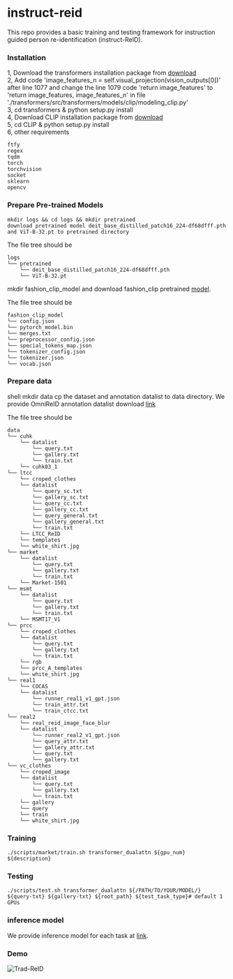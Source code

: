 # instruct-reid

This repo provides a basic training and testing framework for instruction guided person re-identification (instruct-ReID). 

### Installation

1, Download the transformers installation package from [download](https://github.com/huggingface/transformers)  
2, Add code 'image_features_n = self.visual_projection(vision_outputs[0])' after line 1077 and change the line 1079 code 'return image_features' to 'return image_features, image_features_n' in file './transformers/src/transformers/models/clip/modeling_clip.py'  
3, cd transformers & python setup.py install  
4, Download CLIP installation package from [download](https://github.com/openai/CLIP)  
5, cd CLIP & python setup.py install  
6, other requirements  

```
ftfy
regex
tqdm
torch
torchvision
socket
sklearn
opencv
```

### Prepare Pre-trained Models
```shell
mkdir logs && cd logs && mkdir pretrained
download pretrained model deit_base_distilled_patch16_224-df68dfff.pth and ViT-B-32.pt to pretrained directory
```
The file tree should be
```
logs
└── pretrained
    └── deit_base_distilled_patch16_224-df68dfff.pth
    └── ViT-B-32.pt
```
mkdir fashion_clip_model and download fashion_clip pretrained [model](https://github.com/patrickjohncyh/fashion-clip).

The file tree should be
```
fashion_clip_model
└── config.json
└── pytorch_model.bin
└── merges.txt
└── preprocessor_config.json
└── special_tokens_map.json
└── tokenizer_config.json
└── tokenizer.json
└── vocab.json
```

### Prepare data
shell
mkdir data
cp the dataset and annotation datalist to data directory.
We provide OmniReID annotation datalist download [link](https://drive.google.com/file/d/1d51ENyfMjdVwfLVmdkWSnndokg3Ym6wy/view?usp=drive_linkP)

The file tree should be
```
data
└── cuhk
    └── datalist
        └── query.txt
        └── gallery.txt
        └── train.txt
    └── cuhk03_1
└── ltcc
    └── croped_clothes
    └── datalist
        └── query_sc.txt
        └── gallery_sc.txt
        └── query_cc.txt
        └── gallery_cc.txt
        └── query_general.txt
        └── gallery_general.txt
        └── train.txt
    └── LTCC_ReID
    └── templates
    └── white_shirt.jpg
└── market
    └── datalist
        └── query.txt
        └── gallery.txt
        └── train.txt
    └── Market-1501
└── msmt
    └── datalist
        └── query.txt
        └── gallery.txt
        └── train.txt
    └── MSMT17_V1
└── prcc
    └── croped_clothes
    └── datalist
        └── query.txt
        └── gallery.txt
        └── train.txt
    └── rgb
    └── prcc_A_templates
    └── white_shirt.jpg
└── real1
    └── COCAS
    └── datalist
        └── runner_real1_v1_gpt.json
        └── train_attr.txt
        └── train_ctcc.txt
└── real2
    └── real_reid_image_face_blur
    └── datalist
        └── runner_real2_v1_gpt.json
        └── query_attr.txt
        └── gallery_attr.txt
        └── query.txt
        └── gallery.txt
└── vc_clothes
    └── croped_image
    └── datalist
        └── query.txt
        └── gallery.txt
        └── train.txt
    └── gallery
    └── query
    └── train
    └── white_shirt.jpg
```

### Training

```shell
./scripts/market/train.sh transformer_dualattn ${gpu_num} ${description}
```

### Testing

```shell
./scripts/test.sh transformer_dualattn ${/PATH/TO/YOUR/MODEL/} ${query-txt} ${gallery-txt} ${root_path} ${test_task_type}# default 1 GPUs
```

### inference model
We provide inference model for each task at [link](https://github.com/openai/CLIP).

### Demo
![Trad-ReID](https://github.com/instruct-ReID/instructReID/blob/main/cc_reid.gif)
